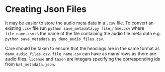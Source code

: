 # Creating Json Files

It may be easier to store the audio meta data in a `.csv` file. To convert an existing `.csv` file run `python save_metadata.py file_name.csv` where `file_name.csv` is the name of the file containing the audio file meta data e.g. `python save_metadata.py demo_audio_files.csv`.

Care should be taken to ensure that the headings are in the same format as `demo_audio_files.csv`. `file_name.csv` can have as many rows as there are audio files. `license` and `taxon` are integers specifying the corresponding ids from `bat_metadata.json`.  